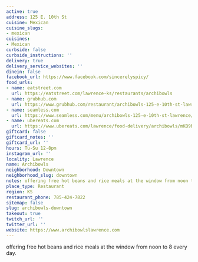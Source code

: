 ```yaml
---
active: true
address: 125 E. 10th St
cuisine: Mexican
cuisine_slugs:
- mexican
cuisines:
- Mexican
curbside: false
curbside_instructions: ''
delivery: true
delivery_service_websites: ''
dinein: false
facebook_url: https://www.facebook.com/sincerelyspicy/
food_urls:
- name: eatstreet.com
  url: https://eatstreet.com/lawrence-ks/restaurants/archibowls
- name: grubhub.com
  url: https://www.grubhub.com/restaurant/archibowls-125-e-10th-st-lawrence/1340617
- name: seamless.com
  url: https://www.seamless.com/menu/archibowls-125-e-10th-st-lawrence/1340617
- name: ubereats.com
  url: https://www.ubereats.com/lawrence/food-delivery/archibowls/mKB9bwp_T8C4oNQOnLD91w
giftcard: false
giftcard_notes: ''
giftcard_url: ''
hours: Tu-Su 12-8pm
instagram_url: ''
locality: Lawrence
name: Archibowls
neighborhood: Downtown
neighborhood_slug: downtown
notes: offering free hot beans and rice meals at the window from noon to 8 every day.
place_type: Restaurant
region: KS
restaurant_phone: 785-424-7822
sitemap: false
slug: archibowls-downtown
takeout: true
twitch_url: ''
twitter_url: ''
website: https://www.archibowlslawrence.com
---
```


offering free hot beans and rice meals at the window from noon to 8 every day.